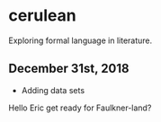 # cerulean
Exploring formal language in literature.

## December 31st, 2018
* Adding data sets

Hello Eric get ready for Faulkner-land?